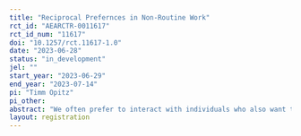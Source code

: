 ```yaml
---
title: "Reciprocal Prefernces in Non-Routine Work"
rct_id: "AEARCTR-0011617"
rct_id_num: "11617"
doi: "10.1257/rct.11617-1.0"
date: "2023-06-28"
status: "in_development"
jel: ""
start_year: "2023-06-29"
end_year: "2023-07-14"
pi: "Timm Opitz"
pi_other:
abstract: "We often prefer to interact with individuals who also want to interact with us. Experimental evidence shows higher cooperation  between partners who like to be matched with each other. In a stylized Public Goods Game setting, participants expect those who want to be matched with you to be more cooperative, and you act more altruistically yourself (Opitz and Schwaiger, 2022). At the same time, it remains unclear whether such preferences impact behavior in collaborative teamwork. Therefore, I investigate how knowing your partner's preferences about you affects (non-routine) teamwork."
layout: registration
---
```


